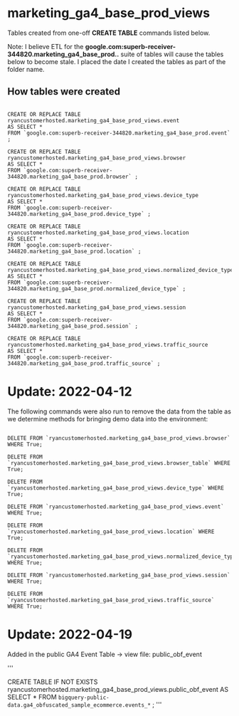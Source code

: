 # marketing_ga4_base_prod_views

Tables created from one-off **CREATE TABLE** commands listed below.

Note: I believe ETL for the **google.com:superb-receiver-344820.marketing_ga4_base_prod..** suite of tables will cause the tables below to become stale. I placed the date I created the tables as part of the folder name.

## How tables were created

```

CREATE OR REPLACE TABLE ryancustomerhosted.marketing_ga4_base_prod_views.event
AS SELECT *
FROM `google.com:superb-receiver-344820.marketing_ga4_base_prod.event` ;

CREATE OR REPLACE TABLE ryancustomerhosted.marketing_ga4_base_prod_views.browser
AS SELECT *
FROM `google.com:superb-receiver-344820.marketing_ga4_base_prod.browser` ;

CREATE OR REPLACE TABLE ryancustomerhosted.marketing_ga4_base_prod_views.device_type
AS SELECT *
FROM `google.com:superb-receiver-344820.marketing_ga4_base_prod.device_type` ;

CREATE OR REPLACE TABLE ryancustomerhosted.marketing_ga4_base_prod_views.location
AS SELECT *
FROM `google.com:superb-receiver-344820.marketing_ga4_base_prod.location` ;

CREATE OR REPLACE TABLE ryancustomerhosted.marketing_ga4_base_prod_views.normalized_device_type
AS SELECT *
FROM `google.com:superb-receiver-344820.marketing_ga4_base_prod.normalized_device_type` ;

CREATE OR REPLACE TABLE ryancustomerhosted.marketing_ga4_base_prod_views.session
AS SELECT *
FROM `google.com:superb-receiver-344820.marketing_ga4_base_prod.session` ;

CREATE OR REPLACE TABLE ryancustomerhosted.marketing_ga4_base_prod_views.traffic_source
AS SELECT *
FROM `google.com:superb-receiver-344820.marketing_ga4_base_prod.traffic_source` ;

```


# Update: 2022-04-12
The following commands were also run to remove the data from the table as we determine methods for bringing demo data into the environment:

```

DELETE FROM `ryancustomerhosted.marketing_ga4_base_prod_views.browser` WHERE True;

DELETE FROM `ryancustomerhosted.marketing_ga4_base_prod_views.browser_table` WHERE True;

DELETE FROM `ryancustomerhosted.marketing_ga4_base_prod_views.device_type` WHERE True;

DELETE FROM `ryancustomerhosted.marketing_ga4_base_prod_views.event` WHERE True;

DELETE FROM `ryancustomerhosted.marketing_ga4_base_prod_views.location` WHERE True;

DELETE FROM `ryancustomerhosted.marketing_ga4_base_prod_views.normalized_device_type` WHERE True;

DELETE FROM `ryancustomerhosted.marketing_ga4_base_prod_views.session` WHERE True;

DELETE FROM `ryancustomerhosted.marketing_ga4_base_prod_views.traffic_source` WHERE True;

```


# Update: 2022-04-19

Added in the public GA4 Event Table -> view file: public_obf_event

'''

CREATE TABLE IF NOT EXISTS ryancustomerhosted.marketing_ga4_base_prod_views.public_obf_event AS
SELECT *
FROM `bigquery-public-data.ga4_obfuscated_sample_ecommerce.events_*` ;
'''
